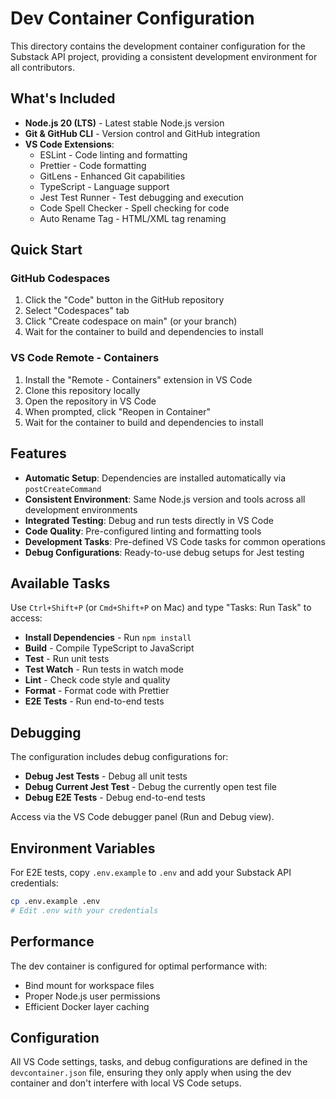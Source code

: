 # Dev Container Configuration

This directory contains the development container configuration for the Substack API project, providing a consistent development environment for all contributors.

## What's Included

- **Node.js 20 (LTS)** - Latest stable Node.js version
- **Git & GitHub CLI** - Version control and GitHub integration
- **VS Code Extensions**:
  - ESLint - Code linting and formatting
  - Prettier - Code formatting
  - GitLens - Enhanced Git capabilities
  - TypeScript - Language support
  - Jest Test Runner - Test debugging and execution
  - Code Spell Checker - Spell checking for code
  - Auto Rename Tag - HTML/XML tag renaming

## Quick Start

### GitHub Codespaces
1. Click the "Code" button in the GitHub repository
2. Select "Codespaces" tab
3. Click "Create codespace on main" (or your branch)
4. Wait for the container to build and dependencies to install

### VS Code Remote - Containers
1. Install the "Remote - Containers" extension in VS Code
2. Clone this repository locally
3. Open the repository in VS Code
4. When prompted, click "Reopen in Container"
5. Wait for the container to build and dependencies to install

## Features

- **Automatic Setup**: Dependencies are installed automatically via `postCreateCommand`
- **Consistent Environment**: Same Node.js version and tools across all development environments
- **Integrated Testing**: Debug and run tests directly in VS Code
- **Code Quality**: Pre-configured linting and formatting tools
- **Development Tasks**: Pre-defined VS Code tasks for common operations
- **Debug Configurations**: Ready-to-use debug setups for Jest testing

## Available Tasks

Use `Ctrl+Shift+P` (or `Cmd+Shift+P` on Mac) and type "Tasks: Run Task" to access:

- **Install Dependencies** - Run `npm install`
- **Build** - Compile TypeScript to JavaScript
- **Test** - Run unit tests
- **Test Watch** - Run tests in watch mode
- **Lint** - Check code style and quality
- **Format** - Format code with Prettier
- **E2E Tests** - Run end-to-end tests

## Debugging

The configuration includes debug configurations for:

- **Debug Jest Tests** - Debug all unit tests
- **Debug Current Jest Test** - Debug the currently open test file
- **Debug E2E Tests** - Debug end-to-end tests

Access via the VS Code debugger panel (Run and Debug view).

## Environment Variables

For E2E tests, copy `.env.example` to `.env` and add your Substack API credentials:

```bash
cp .env.example .env
# Edit .env with your credentials
```

## Performance

The dev container is configured for optimal performance with:
- Bind mount for workspace files
- Proper Node.js user permissions
- Efficient Docker layer caching

## Configuration

All VS Code settings, tasks, and debug configurations are defined in the `devcontainer.json` file, ensuring they only apply when using the dev container and don't interfere with local VS Code setups.
